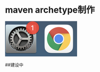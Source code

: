 # maven archetype制作

![image-20210313113650240](maven%20archetype%E5%88%B6%E4%BD%9C.assets/image-20210313113650240.png)



##建设中


